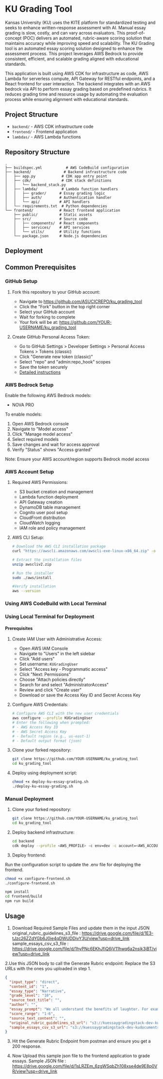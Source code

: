 # KU Grading Tool

Kansas University (KU) uses the KITE platform for standardized testing and seeks to enhance written-response assessment with AI. Manual essay grading is slow, costly, and can vary across evaluators. This proof-of-concept (POC) delivers an automated, rubric-aware scoring solution that maintains accuracy while improving speed and scalability.
The KU Grading tool is an automated essay scoring solution designed to enhance the assessment process. This project leverages AWS Bedrock to provide consistent, efficient, and scalable grading aligned with educational standards.

This application is built using AWS CDK for infrastructure as code, AWS Lambda for serverless compute, API Gateway for RESTful endpoints, and a React frontend for user interaction. The backend integrates with an AWS bedrock via API to perform essay grading based on predefined rubrics. It reduces  grading time and resource usage by automating the evaluation process while ensuring alignment with educational standards.

## Project Structure

- `backend/` - AWS CDK infrastructure code
- `frontend/` - Frontend application
- `lambdas/` - AWS Lambda functions

## Repository Structure

```
.
├── buildspec.yml           # AWS CodeBuild configuration
├── backend/               # Backend infrastructure code
│   ├── app.py            # CDK app entry point
│   ├── cdk/              # CDK stack definitions
│   │   └── backend_stack.py
│   ├── lambda/           # Lambda function handlers
│   │   ├── grader/      # Essay grading logic
│   │   ├── auth/        # Authentication handler
│   │   └── api/         # API handlers
│   └── requirements.txt  # Python dependencies
└── frontend/            # React frontend application
    ├── public/          # Static assets
    ├── src/             # Source code
    │   ├── components/  # React components
    │   ├── services/    # API services
    │   └── utils/       # Utility functions
    └── package.json     # Node.js dependencies
```


## Deployment

## Common Prerequisites

### GitHub Setup
1. Fork this repository to your GitHub account:
   - Navigate to https://github.com/ASUCICREPO/ku_grading_tool
   - Click the "Fork" button in the top right corner
   - Select your GitHub account
   - Wait for forking to complete
   - Your fork will be at: https://github.com/YOUR-USERNAME/ku_grading_tool


2. Create GitHub Personal Access Token:
   - Go to GitHub Settings > Developer Settings > Personal Access Tokens > Tokens (classic)
   - Click "Generate new token (classic)"
   - Select "repo" and "admin:repo_hook" scopes
   - Save the token securely
   - [Detailed instructions](https://docs.github.com/en/authentication/keeping-your-account-and-data-secure/managing-your-personal-access-tokens)

### AWS Bedrock Setup
Enable the following AWS Bedrock models:
- NOVA PRO

To enable models:
1. Open AWS Bedrock console
2. Navigate to "Model access"
3. Click "Manage model access"
4. Select required models
5. Save changes and wait for access approval
6. Verify "Status" shows "Access granted"

Note: Ensure your AWS account/region supports Bedrock model access

### AWS Account Setup
1. Required AWS Permissions:
   - S3 bucket creation and management
   - Lambda function deployment
   - API Gateway creation
   - DynamoDB table management
   - Cognito user pool setup
   - CloudFront distribution
   - CloudWatch logging
   - IAM role and policy management


2. AWS CLI Setup:
   ```bash
   # Download the AWS CLI installation package
   curl "https://awscli.amazonaws.com/awscli-exe-linux-x86_64.zip" -o "awscliv2.zip"
   
   # Extract the installation files
   unzip awscliv2.zip 
   
   # Run the installer
   sudo ./aws/install
   
   #Verify installation
   aws --version

### Using AWS CodeBuild with Local Terminal

### Using Local Terminal for Deployment

#### Prerequisites
1. Create IAM User with Administrative Access:
   - Open AWS IAM Console
   - Navigate to "Users" in the left sidebar
   - Click "Add users"
   - Set username: `KUGradingUser`
   - Select "Access key - Programmatic access"
   - Click "Next: Permissions"
   - Choose "Attach policies directly"
   - Search for and select "AdministratorAccess"
   - Review and click "Create user"
   - Download or save the Access Key ID and Secret Access Key


2. Configure AWS Credentials:
   ```bash
   # Configure AWS CLI with the new user credentials
   aws configure --profile KUGradingUser
   # Enter the following when prompted:
   # - AWS Access Key ID
   # - AWS Secret Access Key
   # - Default region (e.g., us-east-1)
   # - Default output format (json)
   
3. Clone your forked repository:
   ```bash
   git clone https://github.com/YOUR-USERNAME/ku_grading_tool
   cd ku_grading_tool
   ```
4. Deploy using deployment script:
   ```bash
   chmod +x deploy-ku-essay-grading.sh
   ./deploy-ku-essay-grading.sh
   ```
   
### Manual Deployment


1. Clone your forked repository:
   ```bash
   git clone https://github.com/YOUR-USERNAME/ku_grading_tool
   cd ku_grading_tool
   ```
   
2. Deploy backend infrastructure:
   ```bash
   cd backend
   cdk deploy --profile <AWS_PROFILE> -c env=dev -c account=<AWS_ACCOUNT_ID> -c region=us-east-1 -c profile=<AWS_PROFILE> --all
    ```

2. Deploy frontend:

Run the configuration script to update the .env file for deploying the frontend.
   ```bash
   chmod +x configure-frontend.sh
   ./configure-frontend.sh
   
   npm install
   cd frontend/build
   npm run build
   ```

## Usage

1. Download Required Sample Files and update them in the input JSON
original_rubric_guidelines_s3_file : https://drive.google.com/file/d/1E3-tJzc26ZZdYGb6J0ie4qDWUDDivY3U/view?usp=drive_link
sample_essays_csv_s3_file : https://drive.google.com/file/d/1hyPNc6EKhJfiQ6jV11hwq6a2nsik3jBT/view?usp=drive_link

2.Use this JSON body to call the Generate Rubric endpoint: Replace the S3 URLs with the ones you uploaded in step 1.
```json
{
  "input_type": "direct",
  "content_id": "1",
  "essay_type": "Narrative",
  "grade_level": "10",
  "source_text_title": "",
  "author": "",
  "essay_prompt": "We all understand the benefits of laughter. For example, someone once said, “Laughter is the shortest distance between two people.” Many other people believe that laughter is an important part of any relationship. Tell a true story in which laughter was one element or part.",
  "score_range": "1-6",
  "source_text_content": "",
  "original_rubric_guidelines_s3_url": "s3://kuessaygradingstack-dev-kudocumentsbucketfaec8400-nsot9pq5xre3/EssaySet8_ReadMeFirst.pdf",
  "sample_essays_csv_s3_url": "s3://kuessaygradingstack-dev-kudocumentsbucketfaec8400-nsot9pq5xre3/dataset_8.csv"
}
```
3. Hit the Generate Rubric Endpoint from postman and ensure you get a 200 response.

4. Now Upload this sample json file to the frontend application to grade essays.
Sample JSON file : https://drive.google.com/file/d/1sLRZEm_6zgWSqbZh108xse4de9E8p0VR/view?usp=drive_link